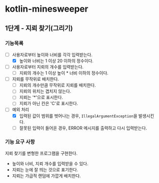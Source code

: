 # kotlin-minesweeper

## 1단계 - 지뢰 찾기(그리기)

### 기능목록

- [ ] 사용자로부터 높이와 너비를 각각 입력받는다.
  - [x] 높이와 너비는 1 이상 20 이하의 정수이다.
- [ ] 사용자로부터 지뢰의 개수를 입력받는다.
  - [ ] 지뢰의 개수는 1 이상 높이 * 너비 이하의 정수이다.
- [ ] 지뢰를 무작위로 배치한다.
  - [ ] 지뢰의 개수만큼 무작위로 지뢰를 배치한다.
  - [ ] 지뢰의 위치는 겹치지 않는다.
  - [ ] 지뢰는 '*'으로 표시한다.
  - [ ] 지뢰가 아닌 칸은 'C'로 표시한다.
- [ ] 예외 처리
  - [x] 입력된 값이 범위를 벗어나는 경우, `IllegalArgumentException`을 발생시킨다.
  - [ ] 잘못된 입력이 들어온 경우, ERROR 메시지를 출력하고 다시 입력받는다.

### 기능 요구 사항

지뢰 찾기를 변형한 프로그램을 구현한다.
- 높이와 너비, 지뢰 개수를 입력받을 수 있다.
- 지뢰는 눈에 잘 띄는 것으로 표기한다.
- 지뢰는 가급적 랜덤에 가깝게 배치한다.
